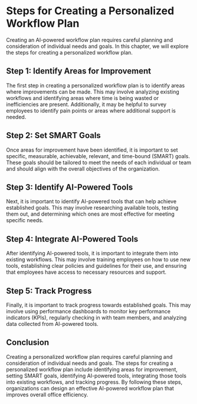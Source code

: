 Steps for Creating a Personalized Workflow Plan
===================================================================================================

Creating an AI-powered workflow plan requires careful planning and consideration of individual needs and goals. In this chapter, we will explore the steps for creating a personalized workflow plan.

Step 1: Identify Areas for Improvement
--------------------------------------

The first step in creating a personalized workflow plan is to identify areas where improvements can be made. This may involve analyzing existing workflows and identifying areas where time is being wasted or inefficiencies are present. Additionally, it may be helpful to survey employees to identify pain points or areas where additional support is needed.

Step 2: Set SMART Goals
-----------------------

Once areas for improvement have been identified, it is important to set specific, measurable, achievable, relevant, and time-bound (SMART) goals. These goals should be tailored to meet the needs of each individual or team and should align with the overall objectives of the organization.

Step 3: Identify AI-Powered Tools
---------------------------------

Next, it is important to identify AI-powered tools that can help achieve established goals. This may involve researching available tools, testing them out, and determining which ones are most effective for meeting specific needs.

Step 4: Integrate AI-Powered Tools
----------------------------------

After identifying AI-powered tools, it is important to integrate them into existing workflows. This may involve training employees on how to use new tools, establishing clear policies and guidelines for their use, and ensuring that employees have access to necessary resources and support.

Step 5: Track Progress
----------------------

Finally, it is important to track progress towards established goals. This may involve using performance dashboards to monitor key performance indicators (KPIs), regularly checking in with team members, and analyzing data collected from AI-powered tools.

Conclusion
----------

Creating a personalized workflow plan requires careful planning and consideration of individual needs and goals. The steps for creating a personalized workflow plan include identifying areas for improvement, setting SMART goals, identifying AI-powered tools, integrating those tools into existing workflows, and tracking progress. By following these steps, organizations can design an effective AI-powered workflow plan that improves overall office efficiency.
